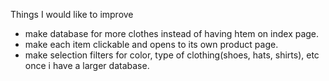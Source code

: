 Things I would like to improve
- make database for more clothes instead of having htem on index page.
- make each item clickable and opens to its own product page.
- make selection filters for color, type of clothing(shoes, hats, shirts), etc once i have a larger database.

